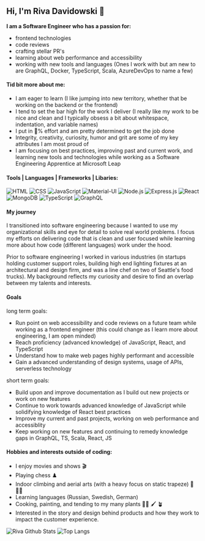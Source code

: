 ## Hi, I'm Riva Davidowski :wave:

**I am a Software Engineer who has a passion for:**

 - frontend technologies
 - code reviews 
 - crafting stellar PR's
 - learning about web performance and accessibility
 - working with new tools and languages (Ones I work with but am new to are GraphQL, Docker, TypeScript, Scala, AzureDevOps to name a few)
 
 #### Tid bit more about me:
 
  - I am eager to learn (I like jumping into new territory, whether that be working on the backend or the frontend)
  - I tend to set the bar high for the work I deliver (I really like my work to be nice and clean and I typically obsess a bit about whitespace, indentation, and variable names)
  - I put in :100:% effort and am pretty determined to get the job done
  - Integrity, creativity, curiosity, humor and grit are some of my key attributes I am most proud of
  - I am focusing on best practices, improving past and current work, and learning new tools and technologies while working as a Software Engineering Apprentice at Microsoft Leap

#### Tools | Languages | Frameworks | Libaries: 

![HTML](https://img.shields.io/badge/HTML5-E34F26?style=for-the-badge&logo=html5&logoColor=white)
![CSS](https://img.shields.io/badge/CSS-239120?&style=for-the-badge&logo=css3&logoColor=white)
![JavaScript](https://img.shields.io/badge/JavaScript-F7DF1E?style=for-the-badge&logo=javascript&logoColor=black)
![Material-UI](https://img.shields.io/badge/Material--UI-0081CB?style=for-the-badge&logo=material-ui&logoColor=white)
![Node.js](https://img.shields.io/badge/Node.js-43853D?style=for-the-badge&logo=node.js&logoColor=white)
![Express.js](https://img.shields.io/badge/Express.js-404D59?style=for-the-badge)
![React](https://img.shields.io/badge/React-20232A?style=for-the-badge&logo=react&logoColor=61DAFB)
![MongoDB](https://img.shields.io/badge/MongoDB-4EA94B?style=for-the-badge&logo=mongodb&logoColor=white)
![TypeScript](https://img.shields.io/badge/typescript-%23007ACC.svg?style=for-the-badge&logo=typescript&logoColor=white)
![GraphQL](https://img.shields.io/badge/Apollo%20GraphQL-311C87?&style=for-the-badge&logo=Apollo%20GraphQL&logoColor=white)


#### My journey

I transitioned into software engineering because I wanted to use my organizational skills and eye for detail to solve real world problems. I focus my efforts on delivering code that is clean and user focused while learning more about how code (different languages) work under the hood.

Prior to software engineering I worked in various industries (in startups holding customer support roles, building high end lighting fixtures at an architectural and design firm, and was a line chef on two of Seattle's food trucks). My background reflects my curiosity and desire to find an overlap between my talents and interests.

#### Goals

long term goals:
   - Run point on web accessibility and code reviews on a future team while working as a frontend engineer (this could change as I learn more about engineering, I am open minded)
   - Reach proficiency (advanced knowledge) of JavaScript, React, and TypeScript 
   - Understand how to make web pages highly performant and accessible      
   - Gain a advanced understanding of design systems, usage of APIs, serverless technology

 short term goals:
  - Build upon and improve documentation as I build out new projects or work on new features
  - Continue to work towards advanced knowledge of JavaScript while solidifying knowledge of React best practices
  - Improve my current and past projects, working on web performance and accessiblity
  - Keep working on new features and continuing to remedy knowledge gaps in GraphQL, TS, Scala, React, JS

#### Hobbies and interests outside of coding:
   - I enjoy movies and shows :clapper:	
   - Playing chess :chess_pawn:	
   - Indoor climbing and aerial arts (with a heavy focus on static trapeze) :circus_tent:	 :climbing_woman:
   - Learning languages (Russian, Swedish, German) 
   - Cooking, painting, and tending to my many plants :woman_cook:	:paintbrush:	:potted_plant:	
   - Interested in the story and design behind products and how they work to impact the customer experience.

![Riva Github Stats](https://github-readme-stats.vercel.app/api?username=rivad2&show_icons=true&theme=gotham)
![Top Langs](https://github-readme-stats.vercel.app/api/top-langs/?username=rivad2&layout=compact)


